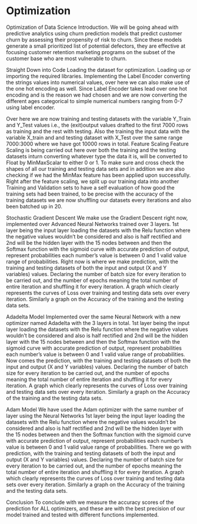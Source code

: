 # Optimization

Optimization of Data Science
Introduction.
We will be going ahead with predictive analytics using churn prediction models that predict customer churn by assessing their propensity of risk to churn. Since these models generate a small prioritized list of potential defectors, they are effective at focusing customer retention marketing programs on the subset of the customer base who are most vulnerable to churn.

Straight Down into Code
Loading the dataset for optimization.
Loading up or importing the required libraries.
Implementing the Label Encoder converting the strings values into numerical values, over here we can also make use of the one hot encoding as well. Since Label Encoder takes lead over one hot encoding and is the reason we had chosen and we are now converting the different ages categorical to simple numerical numbers ranging from 0-7 using label encoder.

Over here we are now training and testing datasets with the variable Y_Train and Y_Test values i.e., the (exit)output values drafted to the first 7000 rows as training and the rest with testing.  Also the training the input data with the variable X_train and and testing dataset with X_Test over the same range  7000:3000 where we have got 10000 rows in total.
Feature Scaling 
Feature Scaling is being carried out here over both the training and the testing datasets inturn converting whatever type the data it is, will be converted to Float by MinMaxScalar to either 0 or 1.
To make sure and cross check the shapes of all our training and testing data sets and in addition we are also checking if we had the MinMax feature has been applied upon successfully.
Right after the feature scaling, we split up our training data into another Training and Validation sets to have a self evaluation of how good the training sets had been trained, to be precise with the accuracy of the training datasets we are now shuffling our datasets every iterations and also been batched up in 20.


Stochastic Gradient Descent
We make use the Gradient Descent right now, implemented over Advanced Neural Networks trained over 3 layers. 1st layer being the input layer loading the datasets with the Relu function where the negative values wouldn’t be considered and also is half rectified and 2nd will be the hidden layer with the 15 nodes between and then the Softmax function with the sigmoid curve with accurate prediction of output, represent probabilities each number’s value is between 0 and 1 valid value range of probabilities.
Right now is where we make prediction, with the training and testing datasets of both the input and output (X and Y variables) values. Declaring the number of batch size for every iteration to be carried out, and the number of epochs meaning the total number of entire iteration and shuffling it for every iteration.
A graph which clearly represents the curves of Loss over training and testing data sets over every iteration. Similarly a graph on the Accuracy of the training and the testing data sets.
   

Adadelta Model 
Implemented over the same Neural Network with a new optimizer named Adadelta with the 3 layers in total. 1st layer being the input layer loading the datasets with the Relu function where the negative values wouldn’t be considered and also is half rectified and 2nd will be the hidden layer with the 15 nodes between and then the Softmax function with the sigmoid curve with accurate prediction of output, represent probabilities each number’s value is between 0 and 1 valid value range of probabilities.
Now comes the prediction, with the training and testing datasets of both the input and output (X and Y variables) values. Declaring the number of batch size for every iteration to be carried out, and the number of epochs meaning the total number of entire iteration and shuffling it for every iteration.
A graph which clearly represents the curves of Loss over training and testing data sets over every iteration. Similarly a graph on the Accuracy of the training and the testing data sets.
   

Adam Model
We have used the Adam optimizer with the same number of layer using the Neural Networks 1st layer being the input layer loading the datasets with the Relu function where the negative values wouldn’t be considered and also is half rectified and 2nd will be the hidden layer with the 15 nodes between and then the Softmax function with the sigmoid curve with accurate prediction of output, represent probabilities each number’s value is between 0 and 1 valid value range of probabilities.
There we go with prediction, with the training and testing datasets of both the input and output (X and Y variables) values. Declaring the number of batch size for every iteration to be carried out, and the number of epochs meaning the total number of entire iteration and shuffling it for every iteration.
A graph which clearly represents the curves of Loss over training and testing data sets over every iteration. Similarly a graph on the Accuracy of the training and the testing data sets.
   





Conclusion
To conclude with we measure the accuracy scores of the prediction for ALL optimizers, and these are with the best precision of our model trained and tested with different functions implemented.
 










